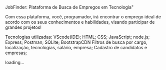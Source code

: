 JobFinder: Plataforma de Busca de Empregos em Tecnologia"

Com essa plataforma, você, programador, irá encontrar o emprego ideal de acordo com os seus conhecimentos e habilidades, visando participar de grandes projetos!


Tecnologias utilizadas: VScode(IDE); HTML; CSS; JavaScript; node.js; Express; Postman; SQLite; BootstrapCDN
Filtros de busca por cargo, localização, tecnologias, salário, empresa;
Cadastro de candidatos e empresas;





loading...
